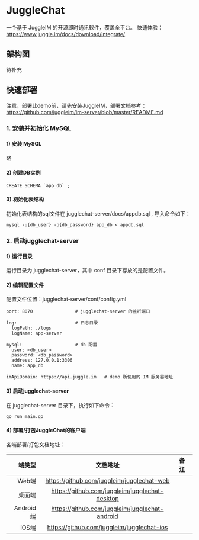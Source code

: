 # JuggleChat

一个基于 JuggleIM 的开源即时通讯软件，覆盖全平台。
快速体验：https://www.juggle.im/docs/download/integrate/

## 架构图
待补充

## 快速部署
注意，部署此demo前，请先安装JuggleIM，部署文档参考：https://github.com/juggleim/im-server/blob/master/README.md

### 1. 安装并初始化 MySQL

#### 1) 安装 MySQL
略

#### 2) 创建DB实例
```
CREATE SCHEMA `app_db` ;
```

#### 3) 初始化表结构
初始化表结构的sql文件在  jugglechat-server/docs/appdb.sql , 导入命令如下：
```
mysql -u{db_user} -p{db_password} app_db < appdb.sql
```


### 2. 启动jugglechat-server

#### 1) 运行目录
运行目录为 jugglechat-server，其中 conf 目录下存放的是配置文件。

#### 2) 编辑配置文件

配置文件位置：jugglechat-server/conf/config.yml
```
port: 8070                # jugglechat-server 的监听端口

log:                      # 日志目录
  logPath: ./logs      
  logName: app-server

mysql:                    # db 配置
  user: <db_user>
  password: <db_password>
  address: 127.0.0.1:3306
  name: app_db

imApiDomain: https://api.juggle.im   # demo 所使用的 IM 服务器地址

```

#### 3) 启动jugglechat-server

在 jugglechat-server 目录下，执行如下命令：
```
go run main.go
```

#### 4) 部署/打包JuggleChat的客户端

各端部署/打包文档地址：

| 端类型 | 文档地址| 备注 |
| ----:|:-------:|:-----|
|Web端|https://github.com/juggleim/jugglechat-web||
|桌面端|https://github.com/juggleim/jugglechat-desktop||
|Android端|https://github.com/juggleim/jugglechat-android||
|iOS端|https://github.com/juggleim/jugglechat-ios||